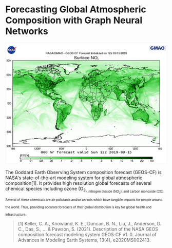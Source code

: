 # Forecasting Global Atmospheric Composition with Graph Neural Networks

![](images/geos_cf_surface_no2.png)

The Goddard Earth Observing System composition forecast (GEOS-CF) is NASA's state-of-the-art modeling system for global atmospheric composition[1]. It provides high resolution global forecasts of several chemical species including ozone (O<sub>3<sub>), nitrogen dioxide (NO<sub>2</sub>), and carbon monoxide (CO). Several of these chemicals are air pollutants and/or aersols which have tangible impacts for people around the world. Thus, providing accurate forecasts of their global distribution is key for global health and infrastructure. 

> [1] Keller, C. A., Knowland, K. E., Duncan, B. N., Liu, J., Anderson, D. C., Das, S., ... & Pawson, S. (2021). Description of the NASA GEOS composition forecast modeling system GEOS‐CF v1. 0. Journal of Advances in Modeling Earth Systems, 13(4), e2020MS002413.
